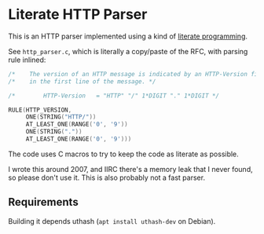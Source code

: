 # Literate HTTP Parser

This is an HTTP parser implemented using a kind of [literate
programming](https://en.wikipedia.org/wiki/Literate_programming).

See `http_parser.c`, which is literally a copy/paste of the RFC, with parsing rule inlined:

```c
/*    The version of an HTTP message is indicated by an HTTP-Version field */
/*    in the first line of the message. */

/*        HTTP-Version   = "HTTP" "/" 1*DIGIT "." 1*DIGIT */

RULE(HTTP_VERSION,
     ONE(STRING("HTTP/"))
     AT_LEAST_ONE(RANGE('0', '9'))
     ONE(STRING("."))
     AT_LEAST_ONE(RANGE('0', '9')))
```

The code uses C macros to try to keep the code as literate as possible.

I wrote this around 2007, and IIRC there's a memory leak that I never
found, so please don't use it. This is also probably not a fast
parser.

## Requirements

Building it depends uthash (`apt install uthash-dev` on Debian).
